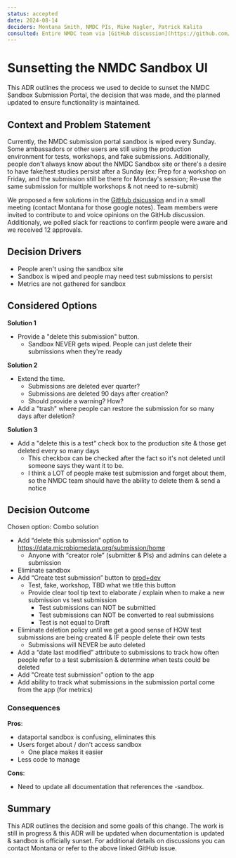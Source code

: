 ```yaml
---
status: accepted
date: 2024-08-14
deciders: Montana Smith, NMDC PIs, Mike Nagler, Patrick Kalita 
consulted: Entire NMDC team via [GitHub discussion](https://github.com/microbiomedata/issues/discussions/743), meetings, and slack were given the oppotrunity to voice opinions
---
```

# Sunsetting the NMDC Sandbox UI

This ADR outlines the process we used to decide to sunset the NMDC Sandbox Submission Portal, the decision that was made, and the planned updated to ensure functionality is maintained. 

## Context and Problem Statement

Currently, the NMDC submission portal sandbox is wiped every Sunday.
Some ambassadors or other users are still using the production environment for tests, workshops, and fake submissions. Additionally, people don't always know about the NMDC Sandbox site or there's a desire to have fake/test studies persist after a Sunday (ex: Prep for a workshop on Friday, and the submission still be there for Monday's session; Re-use the same submission for multiple workshops & not need to re-submit)

We proposed a few solutions in the [GitHub dsicussion](https://github.com/microbiomedata/issues/discussions/743) and in a small meeting (contact Montana for those google notes). Team members were invited to contribute to and voice opinions on the GitHub discussion. Additionaly, we polled slack for reactions to confirm people were aware and we received 12 approvals. 

<!-- This is an optional element. Feel free to remove. -->
## Decision Drivers

* People aren't using the sandbox site 
* Sandbox is wiped and people may need test submissions to persist
* Metrics are not gathered for sandbox

## Considered Options

**Solution 1**
* Provide a "delete this submission" button.
    - Sandbox NEVER gets wiped. People can just delete their submissions when they're ready

**Solution 2**
* Extend the time.
    - Submissions are deleted ever quarter?
    - Submissions are deleted 90 days after creation?
    - Should provide a warning? How?
* Add a "trash" where people can restore the submission for so many days after deletion?

**Solution 3**
* Add a "delete this is a test" check box to the production site & those get deleted every so many days
    - This checkbox can be checked after the fact so it's not deleted until someone says they want it to be.
    - I think a LOT of people make test submission and forget about them, so the NMDC team should have the ability to delete them & send a notice

## Decision Outcome

Chosen option: Combo solution
* Add “delete this submission” option to https://data.microbiomedata.org/submission/home
    - Anyone with “creator role” (submitter & PIs) and admins can delete a submission
* Eliminate sandbox
* Add “Create test submission” button to [prod+dev](https://data.microbiomedata.org/submission/home)
    - Test, fake, workshop, TBD what we title this button
    - Provide clear tool tip text to elaborate / explain when to make a new submission vs test submission
        - Test submissions can NOT be submitted
        - Test submissions can NOT be converted to real submissions
        - Test is not equal to Draft
* Eliminate deletion policy until we get a good sense of HOW test submissions are being created & IF people delete their own tests
    - Submissions will NEVER be auto deleted
* Add a “date last modified” attribute to submissions to track how often people refer to a test submission & determine when tests could be deleted
* Add "Create test submission” option to the app
* Add ability to track what submissions in the submission portal come from the app (for metrics)

<!-- This is an optional element. Feel free to remove. -->
### Consequences    

**Pros**:
- dataportal sandbox is confusing, eliminates this
- Users forget about / don't access sandbox
    - One place makes it easier
- Less code to manage

**Cons**:
- Need to update all documentation that references the -sandbox.

## Summary

This ADR outlines the decision and some goals of this change. The work is still in progress & this ADR will be updated when documentation is updated & sandbox is officially sunset. For additional details on discussions you can contact Montana or refer to the above linked GitHub issue. 
